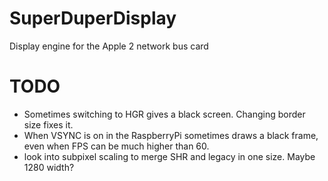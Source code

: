 # SuperDuperDisplay
Display engine for the Apple 2 network bus card

# TODO
- Sometimes switching to HGR gives a black screen. Changing border size fixes it.
- When VSYNC is on in the RaspberryPi sometimes draws a black frame, even when FPS can be much higher than 60.
- look into subpixel scaling to merge SHR and legacy in one size. Maybe 1280 width?
